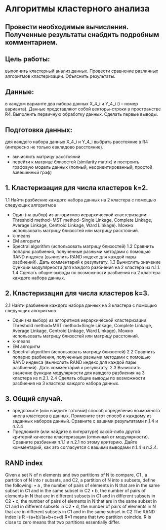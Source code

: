 # Алгоритмы кластерного анализа
## Провести необходимые вычисления. Полученные результаты снабдить подробным комментарием. 

## Цель работы: 
выполнить кластерный анализ данных. Провести сравнение различных алгоритмов кластеризации.  Объяснить результаты. 
## Данные: 
в каждом варианте два набора данных X_4_i и  Y_4_i (i – номер варианта). Данные представляют собой векторы-строки в пространстве R4. 
Выполнить первичную обработку данных. Сделать первые выводы.

## Подготовка данных:
для каждого набора данных X_4_i и  Y_4_i  выбрать расстояние в R4 (интересно не только евклидово расстояние).
- вычислить матрицу расстояний 
- перейти к матрице близостей (similarity matrix) и построить графовую модель данных (полный, неориентированный, простой взвешенный граф)

## 1. Кластеризация для числа кластеров k=2.
1.1 Найти разбиение каждого набора данных на 2 кластера с помощью следующих алгоритмов
- Один (на выбор) из алгоритмов иерархической кластеризации: Threshold method=MST method=Single Linkage, Complete Linkage, Average Linkage, Centroid Linkage, Ward Linkage). Можно использовать матрицу близостей или матрицу расстояний. 
- k-means
- EM алгоритм
- Spectral algorithm (использовать матрицу близостей)
1.2 Сравнить попарно разбиения, полученные разными методами с помощью RAND индекса (вычислить RAND индекс для каждой пары разбиений). Дать комментарий к результату. 
1.3 Вычислить значение функции модулярности для каждого разбиения на 2 кластера из п.1.1.
1.4 Сделать общие выводы по возможности разбиения на 2 кластера каждого набора данных.

## 2. Кластеризация для числа кластеров k=3.
2.1 Найти разбиение каждого набора данных на 3 кластера с помощью следующих алгоритмов
- Один (на выбор) из алгоритмов иерархической кластеризации: Threshold method=MST method=Single Linkage, Complete Linkage, Average Linkage, Centroid Linkage, Ward Linkage). Можно использовать матрицу близостей или матрицу расстояний. 
- k-means
- EM алгоритм
- Spectral algorithm (использовать матрицу близостей)
2.2 Сравнить попарно разбиения, полученные разными методами с помощью RAND индекса (вычислить RAND индекс для каждой пары разбиений). Дать комментарий к результату. 
2.3 Вычислить значение функции модулярности для каждого разбиения на 3 кластера из п.2.1.
2.4 Сделать общие выводы по возможности разбиения на 3 кластера каждого набора данных.

## 3. Общий случай.
- предложите (или найдите готовый) способ определения возможного числа кластеров в данных. Примените этот способ к каждому из заданных наборов данный. Сравните с вашими результатами п.1.4 и п.2.4
- Предложите (или найдите в литературе) какой-либо другой критерий качества кластеризации (отличный от модулярности). Сравните разбиения п.1.1 и п.2.1 по этому критерию. Дайте комментарий, как это согласуется с вашими выводами п.1.4 и п.2.4. 


## RAND index
Given a set N of n elements  and two partitions of  N  to compare,  C1 , a partition of N into r subsets, and C2, a partition of N into s subsets, define the following:
•	a , the number of pairs of elements in N that are in the same subset in C1 and in the same subset in C2
•	b, the number of pairs of elements in N that are in different subsets in C1 and in different subsets in C2
•	c, the number of pairs of elements in N that are in the same subset in C1 and in different subsets in C2
•	d, the number of pairs of elements in N that are in different subsets in C1 and in the same subset in C2
The RAND index is       R =(a+b)/(a+b+c+d)
R=1 means that two partition coincide. 
R is close to zero means that two partitions essentially differ.  

